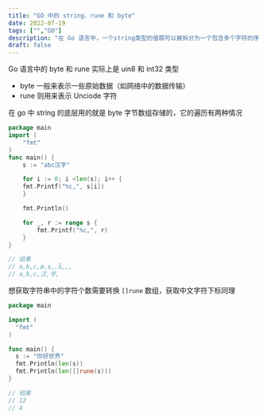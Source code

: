 ```yaml
---
title: "GO 中的 string、rune 和 byte"
date: 2022-07-19
tags: ["","GO"]
description: "在 Go 语言中，一个string类型的值既可以被拆分为一个包含多个字符的序列，也可以被拆分为一个包含多个字节的序列"
draft: false
---
```


Go 语言中的 byte 和 rune 实际上是 uin8 和 int32 类型

- byte 一般来表示一些原始数据（如网络中的数据传输）
- rune 则用来表示 Unciode 字符

在 go 中 string 的底层用的就是 byte 字节数组存储的，它的遍历有两种情况

```Go
package main
import (
    "fmt"
)
func main() {
    s := "abc汉字"

    for i := 0; i <len(s); i++ {
    fmt.Printf("%c,", s[i])
    }

    fmt.Println()

    for _, r := range s {
        fmt.Printf("%c,", r)
    }
}

// 结果
// a,b,c,æ,±,,å,­,,
// a,b,c,汉,字,


```

想获取字符串中的字符个数需要转换 `[]rune` 数组，获取中文字符下标同理

```Go
package main

import (
  "fmt"
)

func main() {
  s := "你好世界"
  fmt.Println(len(s))
  fmt.Println(len([]rune(s)))
}

// 结果
// 12
// 4
```